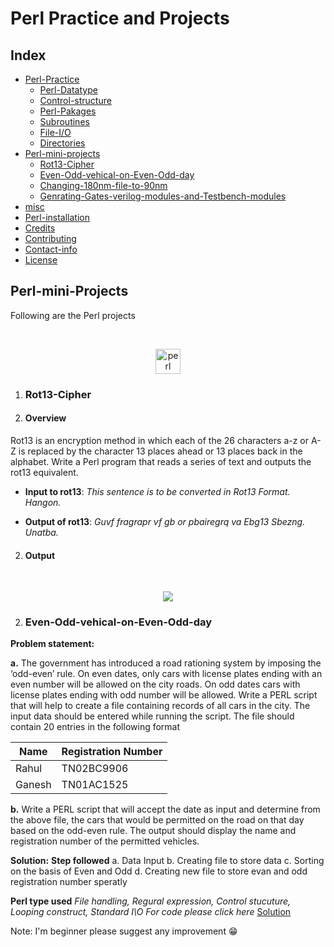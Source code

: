 # Perl Practice and Projects

## Index

* [Perl-Practice](#perl-practice)
    * [Perl-Datatype](#Perl-Datatype)
    * [Control-structure](#Control-structure)
    * [Perl-Pakages](#Perl-Pakages)
    * [Subroutines](#Subroutines)
    * [File-I/O](#File-I/O)
    * [Directories](#Directories)
* [Perl-mini-projects](#Perl-mini-projects)
    * [Rot13-Cipher](#Rot13-Cipher)
    * [Even-Odd-vehical-on-Even-Odd-day](#Even-Odd-vehical-on-Even-Odd-day)
    * [Changing-180nm-file-to-90nm](#Changing-180nm-file-to-90nm)
    * [Genrating-Gates-verilog-modules-and-Testbench-modules](#Genrating-Gates-verilog-modules-and-Testbench-modules)
* [misc](#misc)
* [Perl-installation](#notebook-installation)
* [Credits](#credits)
* [Contributing](#contributing)
* [Contact-info](#contact-info)
* [License](#license)

## Perl-mini-Projects
Following are the Perl projects

<br/>
<p align="center">
  <img src="https://www.vectorlogo.zone/logos/perl/perl-icon.svg" alt="perl" width="40" height="40"/>
</p>

1. ### Rot13-Cipher

1. #### Overview

Rot13 is an encryption method in which each of the 26 characters a-z or A-Z is replaced by
the character 13 places ahead or 13 places back in the alphabet. Write a Perl program that
reads a series of text and outputs the rot13 equivalent.

* **Input to rot13**: *This sentence is to be converted in Rot13 Format. Hangon.*

* **Output of rot13**: *Guvf fragrapr vf gb or pbairegrq va Ebg13 Sbezng. Unatba.*

2. #### Output

<br/>
<p align="center">
  <img src="https://1.bp.blogspot.com/-NL42Z9T4fYM/YAQM1cRmCoI/AAAAAAAAAd4/QkJmiQhm6IgvOBybnnx3ogetMQTLGj98ACLcBGAsYHQ/s320/rot13.jpg">
</p>

2. ### Even-Odd-vehical-on-Even-Odd-day

**Problem statement:** 

**a.** The government has introduced a road rationing system by imposing the ‘odd-even’ rule. On even dates, only cars with license plates ending with an even number will be allowed on the city roads. On odd dates cars with license plates ending with odd number will be allowed. Write a PERL script that will help to create a file containing records of all cars in the city. The input data should be entered while running the script. The file should contain 20 entries in the following format 

| Name | Registration Number |
|------|---------------------|
| Rahul | TN02BC9906 |
| Ganesh | TN01AC1525 |

**b.** Write a PERL script that will accept the date as input and determine from the above file, the cars that would be permitted on the road on that day based on the odd-even rule. The output should display the name and registration number of the permitted vehicles.

**Solution:**
**Step followed**
a. Data Input
b. Creating file to store data
c. Sorting on the basis of Even and Odd
d. Creating new file to store evan and odd registration number speratly

**Perl type used** *File handling, Regural expression, Control stucuture, Looping construct, Standard I\O*
*For code please click here*  [Solution](https://github.com/Yaduvanshi05Bhupendra/Perl/blob/main/Perl%20mini%20Projects/Odd-Even.pl)

Note: I'm beginner please suggest any improvement :grin:
<!---
IPython Notebook(s) demonstrating deep learning functionality.

<br/>
<p align="center">
  <img src="https://avatars0.githubusercontent.com/u/15658638?v=3&s=100">
</p>

### tensor-flow-tutorials

Additional TensorFlow tutorials:

* [pkmital/tensorflow_tutorials](https://github.com/pkmital/tensorflow_tutorials)
* [nlintz/TensorFlow-Tutorials](https://github.com/nlintz/TensorFlow-Tutorials)
* [alrojo/tensorflow-tutorial](https://github.com/alrojo/tensorflow-tutorial)
* [BinRoot/TensorFlow-Book](https://github.com/BinRoot/TensorFlow-Book)
* [tuanavu/tensorflow-basic-tutorials](https://github.com/tuanavu/tensorflow-basic-tutorials)

| Notebook | Description |
|--------------------------------------------------------------------------------------------------------------|-------------------------------------------------------------------------------------------------------------------------------------------------------------------|
| [tsf-basics](http://nbviewer.ipython.org/github/donnemartin/data-science-ipython-notebooks/blob/master/deep-learning/tensor-flow-examples/notebooks/1_intro/basic_operations.ipynb) | Learn basic operations in TensorFlow, a library for various kinds of perceptual and language understanding tasks from Google. |
| [tsf-linear](http://nbviewer.ipython.org/github/donnemartin/data-science-ipython-notebooks/blob/master/deep-learning/tensor-flow-examples/notebooks/2_basic_classifiers/linear_regression.ipynb) | Implement linear regression in TensorFlow. |
| [tsf-logistic](http://nbviewer.ipython.org/github/donnemartin/data-science-ipython-notebooks/blob/master/deep-learning/tensor-flow-examples/notebooks/2_basic_classifiers/logistic_regression.ipynb) | Implement logistic regression in TensorFlow. |
| [tsf-nn](http://nbviewer.ipython.org/github/donnemartin/data-science-ipython-notebooks/blob/master/deep-learning/tensor-flow-examples/notebooks/2_basic_classifiers/nearest_neighbor.ipynb) | Implement nearest neighboars in TensorFlow. |
| [tsf-alex](http://nbviewer.ipython.org/github/donnemartin/data-science-ipython-notebooks/blob/master/deep-learning/tensor-flow-examples/notebooks/3_neural_networks/alexnet.ipynb) | Implement AlexNet in TensorFlow. |
| [tsf-cnn](http://nbviewer.ipython.org/github/donnemartin/data-science-ipython-notebooks/blob/master/deep-learning/tensor-flow-examples/notebooks/3_neural_networks/convolutional_network.ipynb) | Implement convolutional neural networks in TensorFlow. |
| [tsf-mlp](http://nbviewer.ipython.org/github/donnemartin/data-science-ipython-notebooks/blob/master/deep-learning/tensor-flow-examples/notebooks/3_neural_networks/multilayer_perceptron.ipynb) | Implement multilayer perceptrons in TensorFlow. |
| [tsf-rnn](http://nbviewer.ipython.org/github/donnemartin/data-science-ipython-notebooks/blob/master/deep-learning/tensor-flow-examples/notebooks/3_neural_networks/recurrent_network.ipynb) | Implement recurrent neural networks in TensorFlow. |
| [tsf-gpu](http://nbviewer.ipython.org/github/donnemartin/data-science-ipython-notebooks/blob/master/deep-learning/tensor-flow-examples/notebooks/4_multi_gpu/multigpu_basics.ipynb) | Learn about basic multi-GPU computation in TensorFlow. |
| [tsf-gviz](http://nbviewer.ipython.org/github/donnemartin/data-science-ipython-notebooks/blob/master/deep-learning/tensor-flow-examples/notebooks/5_ui/graph_visualization.ipynb) | Learn about graph visualization in TensorFlow. |
| [tsf-lviz](http://nbviewer.ipython.org/github/donnemartin/data-science-ipython-notebooks/blob/master/deep-learning/tensor-flow-examples/notebooks/5_ui/loss_visualization.ipynb) | Learn about loss visualization in TensorFlow. |
--->
